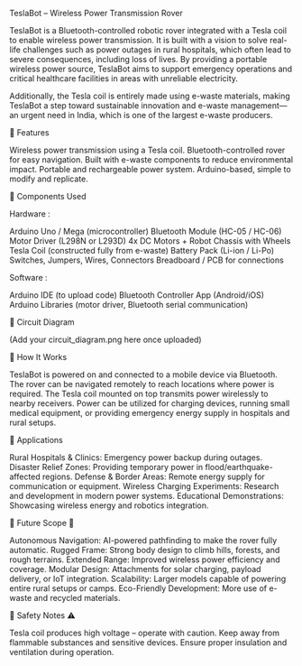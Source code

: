 TeslaBot – Wireless Power Transmission Rover

TeslaBot is a Bluetooth-controlled robotic rover integrated with a Tesla coil to enable wireless power transmission.
It is built with a vision to solve real-life challenges such as power outages in rural hospitals, which often lead to severe consequences, including loss of lives. By providing a portable wireless power source, TeslaBot aims to support emergency operations and critical healthcare facilities in areas with unreliable electricity.

Additionally, the Tesla coil is entirely made using e-waste materials, making TeslaBot a step toward sustainable innovation and e-waste management—an urgent need in India, which is one of the largest e-waste producers.

🔹 Features

Wireless power transmission using a Tesla coil.
Bluetooth-controlled rover for easy navigation.
Built with e-waste components to reduce environmental impact.
Portable and rechargeable power system.
Arduino-based, simple to modify and replicate.

🔹 Components Used

Hardware :

Arduino Uno / Mega (microcontroller)
Bluetooth Module (HC-05 / HC-06)
Motor Driver (L298N or L293D)
4x DC Motors + Robot Chassis with Wheels
Tesla Coil (constructed fully from e-waste)
Battery Pack (Li-ion / Li-Po)
Switches, Jumpers, Wires, Connectors
Breadboard / PCB for connections

Software :

Arduino IDE (to upload code)
Bluetooth Controller App (Android/iOS)
Arduino Libraries (motor driver, Bluetooth serial communication)

🔹 Circuit Diagram

(Add your circuit_diagram.png here once uploaded)

🔹 How It Works

TeslaBot is powered on and connected to a mobile device via Bluetooth.
The rover can be navigated remotely to reach locations where power is required.
The Tesla coil mounted on top transmits power wirelessly to nearby receivers.
Power can be utilized for charging devices, running small medical equipment, or providing emergency energy supply in hospitals and rural setups.

🔹 Applications

Rural Hospitals & Clinics: Emergency power backup during outages.
Disaster Relief Zones: Providing temporary power in flood/earthquake-affected regions.
Defense & Border Areas: Remote energy supply for communication or equipment.
Wireless Charging Experiments: Research and development in modern power systems.
Educational Demonstrations: Showcasing wireless energy and robotics integration.

🔹 Future Scope 🚀

Autonomous Navigation: AI-powered pathfinding to make the rover fully automatic.
Rugged Frame: Strong body design to climb hills, forests, and rough terrains.
Extended Range: Improved wireless power efficiency and coverage.
Modular Design: Attachments for solar charging, payload delivery, or IoT integration.
Scalability: Larger models capable of powering entire rural setups or camps.
Eco-Friendly Development: More use of e-waste and recycled materials.

🔹 Safety Notes ⚠️

Tesla coil produces high voltage – operate with caution.
Keep away from flammable substances and sensitive devices.
Ensure proper insulation and ventilation during operation.
